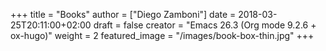 +++
title = "Books"
author = ["Diego Zamboni"]
date = 2018-03-25T20:11:00+02:00
draft = false
creator = "Emacs 26.3 (Org mode 9.2.6 + ox-hugo)"
weight = 2
featured_image = "/images/book-box-thin.jpg"
+++
